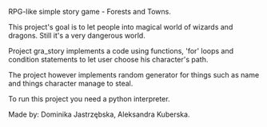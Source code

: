 RPG-like simple story game - Forests and Towns.

This project's goal is to let people into magical world of wizards and dragons. Still it's a very dangerous world.

Project gra_story implements a code using functions, 'for' loops and condition statements to let user choose his character's path.

The project however implements random generator for things such as name and things character manage to steal.

To run this project you need a python interpreter.

Made by: Dominika Jastrzębska, Aleksandra Kuberska.
